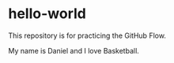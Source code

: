 # hello-world
This repository is for practicing the GitHub Flow.

My name is Daniel and I love Basketball.
